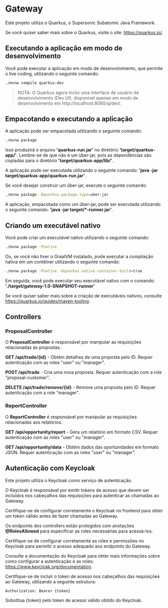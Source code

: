 # Gateway
Este projeto utiliza o Quarkus, o Supersonic Subatomic Java Framework.

Se você quiser saber mais sobre o Quarkus, visite o site: https://quarkus.io/.

## Executando a aplicação em modo de desenvolvimento
Você pode executar a aplicação em modo de desenvolvimento, que permite o live coding, utilizando o seguinte comando:

```bash
./mvnw compile quarkus:dev
```
> NOTA: O Quarkus agora inclui uma interface de usuário de desenvolvimento (Dev UI), disponível apenas em modo de desenvolvimento em http://localhost:8080/q/dev/.

## Empacotando e executando a aplicação
A aplicação pode ser empacotada utilizando o seguinte comando:

```bash
./mvnw package
```
Isso produzirá o arquivo **'quarkus-run.jar'** no diretório **'target/quarkus-app/'**.
Lembre-se de que não é um über-jar, pois as dependências são copiadas para o diretório **'target/quarkus-app/lib/'**.

A aplicação pode ser executada utilizando o seguinte comando: **'java -jar target/quarkus-app/quarkus-run.jar'**.

Se você desejar construir um über-jar, execute o seguinte comando:

```bash
./mvnw package -Dquarkus.package.type=uber-jar
```
A aplicação, empacotada como um über-jar, pode ser executada utilizando o seguinte comando: **'java -jar target/*-runner.jar'**.

## Criando um executável nativo
Você pode criar um executável nativo utilizando o seguinte comando:

```bash
./mvnw package -Pnative
```
Ou, se você não tiver o GraalVM instalado, pode executar a compilação nativa em um contêiner utilizando o seguinte comando:

```bash
./mvnw package -Pnative -Dquarkus.native.container-build=true
```
Em seguida, você pode executar seu executável nativo com o comando: **'./target/gateway-1.0-SNAPSHOT-runner'**

Se você quiser saber mais sobre a criação de executáveis nativos, consulte https://quarkus.io/guides/maven-tooling.

## Controllers

### ProposalController

O **ProposalController** é responsável por manipular as requisições relacionadas às propostas.

**GET /api/trade/{id}** - Obtém detalhes de uma proposta pelo ID. Requer autenticação com as roles "user" ou "manager".

**POST /api/trade** - Cria uma nova proposta. Requer autenticação com a role "proposal-customer".

**DELETE /api/trade/remove/{id}** - Remove uma proposta pelo ID. Requer autenticação com a role "manager".
### ReportController
O **ReportController** é responsável por manipular as requisições relacionadas aos relatórios.

**GET /api/opportunity/report** - Gera um relatório em formato CSV. Requer autenticação com as roles "user" ou "manager".

**GET /api/opportunity/data** - Obtém dados das oportunidades em formato JSON. Requer autenticação com as roles "user" ou "manager".

## Autenticação com Keycloak
Este projeto utiliza o Keycloak como serviço de autenticação.

O Keycloak é responsável por emitir tokens de acesso que devem ser incluídos nos cabeçalhos das requisições para autenticar as chamadas ao Gateway.

Certifique-se de configurar corretamente o Keycloak no frontend para obter um token válido antes de fazer chamadas ao Gateway.

Os endpoints dos controllers estão protegidos com anotações **@RolesAllowed** para especificar as roles necessárias para acessá-los.

Certifique-se de configurar corretamente as roles e permissões no Keycloak para permitir o acesso adequado aos endpoints do Gateway.

Consulte a documentação do Keycloak para obter mais informações sobre como configurar a autenticação e as roles: https://www.keycloak.org/documentation.

Certifique-se de incluir o token de acesso nos cabeçalhos das requisições ao Gateway, utilizando a seguinte estrutura:

```
Authorization: Bearer {token}
```
Substitua {token} pelo token de acesso válido obtido do Keycloak.
